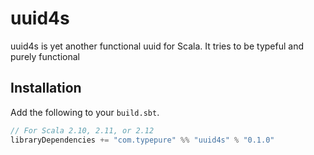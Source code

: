 # uuid4s

uuid4s is yet another functional uuid for Scala.  It tries to be typeful and purely functional

## Installation

Add the following to your `build.sbt`.

```scala
// For Scala 2.10, 2.11, or 2.12
libraryDependencies += "com.typepure" %% "uuid4s" % "0.1.0"
```

